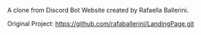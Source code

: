 A clone from Discord Bot Website created by Rafaella Ballerini.

Original Project: https://github.com/rafaballerini/LandingPage.git
